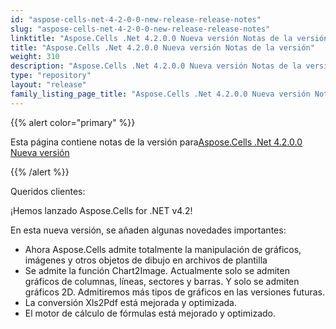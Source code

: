 ```yaml
---
id: "aspose-cells-net-4-2-0-0-new-release-release-notes"
slug: "aspose-cells-net-4-2-0-0-new-release-release-notes"
linktitle: "Aspose.Cells .Net 4.2.0.0 Nueva versión Notas de la versión"
title: "Aspose.Cells .Net 4.2.0.0 Nueva versión Notas de la versión"
weight: 310
description: "Aspose.Cells .Net 4.2.0.0 Nueva versión Notas de la versión – the latest updates and fixes."
type: "repository"
layout: "release"
family_listing_page_title: "Aspose.Cells .Net 4.2.0.0 Nueva versión Notas de la versión"
---
```

{{% alert color="primary" %}} 

 Esta página contiene notas de la versión para[Aspose.Cells .Net 4.2.0.0 Nueva versión](https://releases.aspose.com/cells/net/new-releases/aspose.cells-.net-4.2.0.0-new-release/)

{{% /alert %}} 

 Queridos clientes:

 ¡Hemos lanzado Aspose.Cells for .NET v4.2!

 En esta nueva versión, se añaden algunas novedades importantes:

- Ahora Aspose.Cells admite totalmente la manipulación de gráficos, imágenes y otros objetos de dibujo en archivos de plantilla
- Se admite la función Chart2Image. Actualmente solo se admiten gráficos de columnas, líneas, sectores y barras. Y solo se admiten gráficos 2D. Admitiremos más tipos de gráficos en las versiones futuras.
- La conversión Xls2Pdf está mejorada y optimizada.
- El motor de cálculo de fórmulas está mejorado y optimizado.
